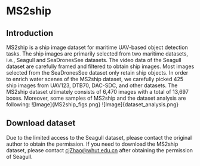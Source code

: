 # MS2ship

## Introduction
MS2ship is a ship image dataset for maritime UAV-based object detection tasks. The ship images are primarily selected from two maritime datasets, i.e., Seagull and SeaDronesSee datasets. The video data of the Seagull dataset are carefully framed and filtered to obtain ship images. Most images selected from the SeaDronesSee dataset only retain ship objects. In order to enrich water scenes of the MS2ship dataset, we carefully picked 425 ship images from UAV123, DTB70, DAC-SDC, and other datasets. The MS2ship dataset ultimately consists of 6,470 images with a total of 13,697 boxes. Moreover, some samples of MS2ship and the dataset analysis are following:
![Image]{MS2ship_figs.png}
![Image]{dataset_analysis.png}

## Download dataset
Due to the limited access to the Seagull dataset, please contact the original author to obtain the permission. If you need to download the MS2ship dataset, please contact cjZhao@whut.edu.cn after obtaining the permission of Seagull.
